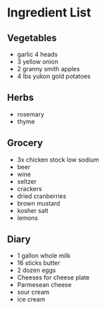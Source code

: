 # Ingredient List

## Vegetables

* garlic 4 heads
* 3 yellow onion
* 2 granny smith apples
* 4 lbs yukon gold potatoes

## Herbs

* rosemary
* thyme

## Grocery

* 3x chicken stock low sodium 
* beer
* wine
* seltzer
* crackers
* dried cranberries
* brown mustard
* kosher salt
* lemons

## Diary

* 1 gallon whole milk
* 16 sticks butter
* 2 dozen eggs
* Cheeses for cheese plate
* Parmesean cheese
* sour cream
* ice cream
